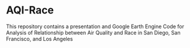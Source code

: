 # AQI-Race

This repository contains a presentation and Google Earth Engine Code for Analysis of Relationship between Air Quality and Race in San Diego, San Francisco, and Los Angeles

